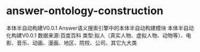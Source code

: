 # answer-ontology-construction
本体半自动构建V0.0.1
Answer语义搜索引擎中的本体半自动构建模块
本体半自动化构建V0.0.1 
数据来源:百度百科 
类型:拟人（真实人物、虚拟人物、动物等）、电影、音乐、动画、漫画、地区、院校、公司、其它九大类
